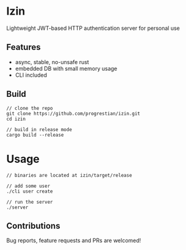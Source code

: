 # Izin

Lightweight JWT-based HTTP authentication server for personal use

## Features

- async, stable, no-unsafe rust
- embedded DB with small memory usage
- CLI included

## Build

```
// clone the repo
git clone https://github.com/progrestian/izin.git
cd izin

// build in release mode
cargo build --release
```

# Usage

```
// binaries are located at izin/target/release

// add some user
./cli user create

// run the server
./server
```

## Contributions

Bug reports, feature requests and PRs are welcomed!

